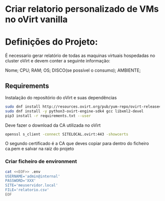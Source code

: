 # Criar relatorio personalizado de VMs no oVirt vanilla

# Definições do Projeto:
É necessario gerar relatório de todas as  maquinas virtuais hospedadas no
cluster oVirt e devem conter a seguinte informação:

 Nome; CPU; RAM; OS; DISCO(se possível o consumo); AMBIENTE;

## Requirements
Instalação do repositório do oVirt e suas dependências
 ```bash
sudo dnf install http://resources.ovirt.org/pub/yum-repo/ovirt-release44.rpm
sudo dnf install -y python3-ovirt-engine-sdk4 gcc libxml2-devel
pip3 install -r requirements.txt --user
 ```

Deve fazer o download da CA utilizada no oVirt
```bash
openssl s_client -connect SITELOCAL.ovirt:443 -showcerts
```
O segundo certificado é a CA que deves copiar para dentro do ficheiro ca.pem e salvar na raiz do projeto


### Criar ficheiro de environment
 ```bash
cat <<EOF>> .env
USERNAME='admin@internal'
PASSWORD='XXX'
SITE='meuservidor.local'
FILE='relatorio.csv'
EOF
 ```
